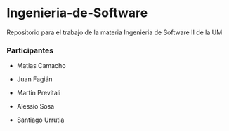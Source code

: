 # Ingenieria-de-Software

Repositorio para el trabajo de la materia Ingenieria de Software II de la UM


### Participantes 

- Matias Camacho

- Juan Fagián

- Martín Previtali

- Alessio Sosa

- Santiago Urrutia
